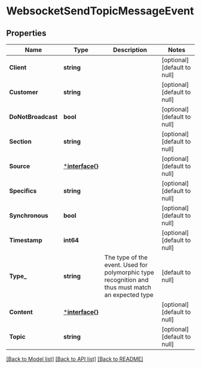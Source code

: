 # WebsocketSendTopicMessageEvent

## Properties
Name | Type | Description | Notes
------------ | ------------- | ------------- | -------------
**Client** | **string** |  | [optional] [default to null]
**Customer** | **string** |  | [optional] [default to null]
**DoNotBroadcast** | **bool** |  | [optional] [default to null]
**Section** | **string** |  | [optional] [default to null]
**Source** | [***interface{}**](interface{}.md) |  | [optional] [default to null]
**Specifics** | **string** |  | [optional] [default to null]
**Synchronous** | **bool** |  | [optional] [default to null]
**Timestamp** | **int64** |  | [optional] [default to null]
**Type_** | **string** | The type of the event. Used for polymorphic type recognition and thus must match an expected type | [default to null]
**Content** | [***interface{}**](interface{}.md) |  | [optional] [default to null]
**Topic** | **string** |  | [optional] [default to null]

[[Back to Model list]](../README.md#documentation-for-models) [[Back to API list]](../README.md#documentation-for-api-endpoints) [[Back to README]](../README.md)


